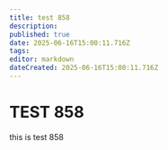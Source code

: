 ```yaml
---
title: test 858
description: 
published: true
date: 2025-06-16T15:00:11.716Z
tags: 
editor: markdown
dateCreated: 2025-06-16T15:00:11.716Z
---
```


# TEST 858
this is test 858
